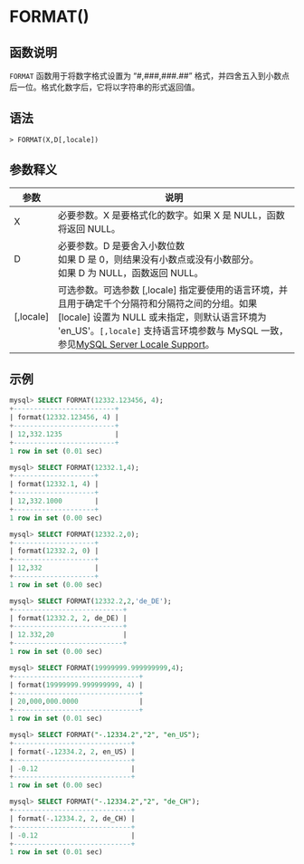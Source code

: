 # **FORMAT()**

## **函数说明**

`FORMAT` 函数用于将数字格式设置为 “#,###,###.##” 格式，并四舍五入到小数点后一位。格式化数字后，它将以字符串的形式返回值。

## **语法**

```
> FORMAT(X,D[,locale])
```

## **参数释义**

|  参数   | 说明  |
|  ----  | ----  |
| X | 必要参数。X 是要格式化的数字。如果 X 是 NULL，函数将返回 NULL。|
| D | 必要参数。D 是要舍入小数位数 <br>如果 D 是 0，则结果没有小数点或没有小数部分。 <br>如果 D 为 NULL，函数返回 NULL。|
| [,locale] | 可选参数。可选参数 [,locale] 指定要使用的语言环境，并且用于确定千个分隔符和分隔符之间的分组。如果 [locale] 设置为 NULL 或未指定，则默认语言环境为 'en_US'。`[,locale]` 支持语言环境参数与 MySQL 一致，参见[MySQL Server Locale Support](https://dev.mysql.com/doc/refman/8.0/en/locale-support.html)。 |

## **示例**

```SQL
mysql> SELECT FORMAT(12332.123456, 4);
+-------------------------+
| format(12332.123456, 4) |
+-------------------------+
| 12,332.1235             |
+-------------------------+
1 row in set (0.01 sec)

mysql> SELECT FORMAT(12332.1,4);
+--------------------+
| format(12332.1, 4) |
+--------------------+
| 12,332.1000        |
+--------------------+
1 row in set (0.00 sec)

mysql> SELECT FORMAT(12332.2,0);
+--------------------+
| format(12332.2, 0) |
+--------------------+
| 12,332             |
+--------------------+
1 row in set (0.00 sec)

mysql> SELECT FORMAT(12332.2,2,'de_DE');
+---------------------------+
| format(12332.2, 2, de_DE) |
+---------------------------+
| 12.332,20                 |
+---------------------------+
1 row in set (0.00 sec)

mysql> SELECT FORMAT(19999999.999999999,4);
+-------------------------------+
| format(19999999.999999999, 4) |
+-------------------------------+
| 20,000,000.0000               |
+-------------------------------+
1 row in set (0.01 sec)

mysql> SELECT FORMAT("-.12334.2","2", "en_US");
+-----------------------------+
| format(-.12334.2, 2, en_US) |
+-----------------------------+
| -0.12                       |
+-----------------------------+
1 row in set (0.00 sec)

mysql> SELECT FORMAT("-.12334.2","2", "de_CH");
+-----------------------------+
| format(-.12334.2, 2, de_CH) |
+-----------------------------+
| -0.12                       |
+-----------------------------+
1 row in set (0.01 sec)
```
